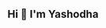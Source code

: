 ## Hi 👋 I'm Yashodha

<!--
**yashodha30/yashodha30** is a ✨ _special_ ✨ repository because its `README.md` (this file) appears on your GitHub profile.

Here are some ideas to get you started:

- I'm Student
- 🌱 I’m currently learning Machine Learning

-->

